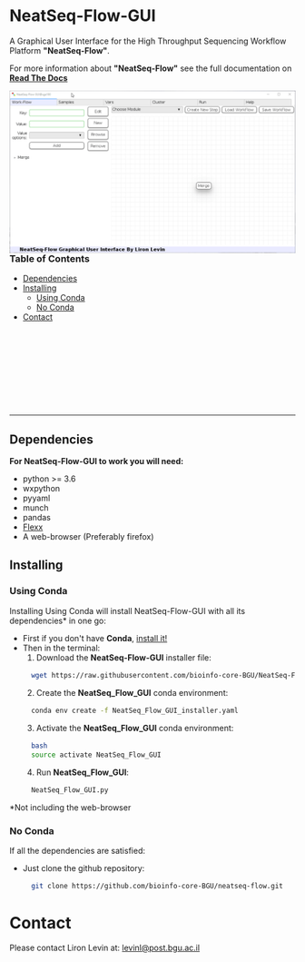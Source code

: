 # NeatSeq-Flow-GUI

A Graphical User Interface for the High Throughput Sequencing Workflow Platform **"NeatSeq-Flow"**.

For more information about **"NeatSeq-Flow"** see the full documentation on **[Read The Docs](http://neatseq-flow.readthedocs.io/en/latest/)**

<img align="right" src="https://raw.githubusercontent.com/bioinfo-core-BGU/NeatSeq-Flow-GUI/master/doc/NeatSeq-Flow-GUI.gif" width="650">

### Table of Contents    
- [Dependencies](#dependencies)
- [Installing](#installing)
  - [Using Conda](#using-conda)
  - [No Conda](#no-conda)
- [Contact](#contact)

&nbsp;  
&nbsp;
&nbsp;  
&nbsp;
&nbsp;  
&nbsp;
&nbsp;  
&nbsp;
&nbsp;  
&nbsp;
&nbsp;  
&nbsp;
&nbsp;  
&nbsp;

***

## Dependencies
**For NeatSeq-Flow-GUI to work you will need:**
- python >= 3.6
- wxpython
- pyyaml
- munch
- pandas
- [Flexx](https://github.com/flexxui/flexx)
- A web-browser (Preferably firefox)

## Installing

  ### Using Conda
  Installing Using Conda will install NeatSeq-Flow-GUI with all its dependencies* in one go: 
  - First if you don't have **Conda**, [install it!](https://conda.io/miniconda.html) 
  - Then in the terminal:
    1. Download the **NeatSeq-Flow-GUI** installer file:
    ```Bash
      wget https://raw.githubusercontent.com/bioinfo-core-BGU/NeatSeq-Flow-GUI/master/NeatSeq_Flow_GUI_installer.yaml
    ```
    2. Create the **NeatSeq_Flow_GUI** conda environment:
    ```Bash
      conda env create -f NeatSeq_Flow_GUI_installer.yaml
    ```  
    3. Activate the **NeatSeq_Flow_GUI** conda environment:
    ```Bash
      bash
      source activate NeatSeq_Flow_GUI
    ```
    4. Run **NeatSeq_Flow_GUI**:
    ```Bash 
      NeatSeq_Flow_GUI.py
    ```
  *Not including the web-browser

  ### No Conda
  If all the dependencies are satisfied:
  - Just clone the github repository:
    ```Bash 
      git clone https://github.com/bioinfo-core-BGU/neatseq-flow.git
    ```
# Contact
Please contact Liron Levin at: [levinl@post.bgu.ac.il](mailto:levinl@post.bgu.ac.il)